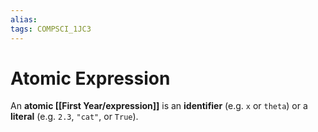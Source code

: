 ```yaml
---
alias:
tags: COMPSCI_1JC3
---
```

# Atomic Expression
An **atomic [[First Year/expression]]** is an **identifier** (e.g. `x` or `theta`) or a **literal** (e.g. `2.3`, `"cat"`, or `True`).